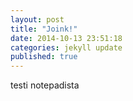 ```yaml
---
layout: post
title: "Joink!"
date: 2014-10-13 23:51:18
categories: jekyll update
published: true
---
```


testi notepadista



